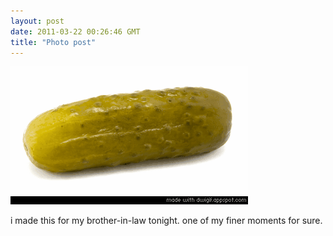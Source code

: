```yaml
---
layout: post
date: 2011-03-22 00:26:46 GMT
title: "Photo post"
---
```

![travisj](/images/bcda307ca74095d1665e6eacd74b9994de8f442b40711ed22d2cd95aeae37459.gif)

<p>i made this for my brother-in-law tonight. one of my finer moments for sure.</p> 